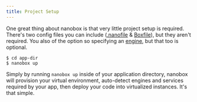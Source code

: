 ```yaml
---
title: Project Setup
---
```


One great thing about nanobox is that very little project setup is required. There's two config files you can include ([.nanofile](/getting-started/nanofile/) & [Boxfile](/getting-started/boxfile/)), but they aren't required. You also of the option so specifying an [engine](/getting-started/engines/), but that too is optional.

```shell
$ cd app-dir
$ nanobox up
```

Simply by running `nanobox up` inside of your application directory, nanobox will provision your virtual environment, auto-detect engines and services required by your app, then deploy your code into virtualized instances. It's that simple.